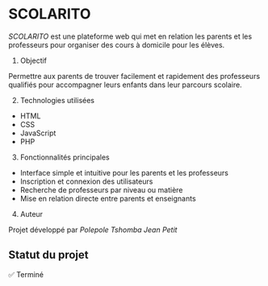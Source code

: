 # SCOLARITO

*SCOLARITO* est une plateforme web qui met en relation les parents et les professeurs pour organiser des cours à domicile pour les élèves.

1. Objectif

Permettre aux parents de trouver facilement et rapidement des professeurs qualifiés pour accompagner leurs enfants dans leur parcours scolaire.

2. Technologies utilisées

- HTML  
- CSS  
- JavaScript  
- PHP

3. Fonctionnalités principales

- Interface simple et intuitive pour les parents et les professeurs  
- Inscription et connexion des utilisateurs  
- Recherche de professeurs par niveau ou matière  
- Mise en relation directe entre parents et enseignants  

4. Auteur

Projet développé par *Polepole Tshomba Jean Petit*

## Statut du projet

✅ Terminé
